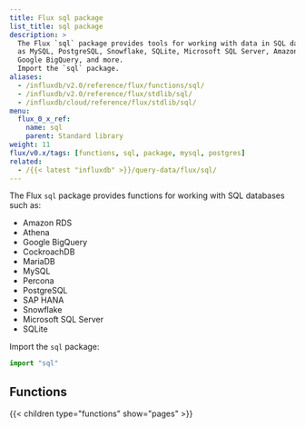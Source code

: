 ```yaml
---
title: Flux sql package
list_title: sql package
description: >
  The Flux `sql` package provides tools for working with data in SQL databases such
  as MySQL, PostgreSQL, Snowflake, SQLite, Microsoft SQL Server, Amazon Athena,
  Google BigQuery, and more.
  Import the `sql` package.
aliases:
  - /influxdb/v2.0/reference/flux/functions/sql/
  - /influxdb/v2.0/reference/flux/stdlib/sql/
  - /influxdb/cloud/reference/flux/stdlib/sql/
menu:
  flux_0_x_ref:
    name: sql
    parent: Standard library
weight: 11
flux/v0.x/tags: [functions, sql, package, mysql, postgres]
related:
  - /{{< latest "influxdb" >}}/query-data/flux/sql/
---
```


The Flux `sql` package provides functions for working with SQL databases such as:

- Amazon RDS
- Athena
- Google BigQuery
- CockroachDB
- MariaDB
- MySQL
- Percona
- PostgreSQL
- SAP HANA
- Snowflake
- Microsoft SQL Server
- SQLite

Import the `sql` package:

```js
import "sql"
```

## Functions
{{< children type="functions" show="pages" >}}

